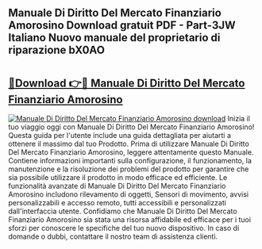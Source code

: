 ## Manuale Di Diritto Del Mercato Finanziario Amorosino Download gratuit PDF - Part-3JW Italiano Nuovo manuale del proprietario di riparazione bX0AO

# <h2><a href="http://dfc3rwa.blite.top/?on=Manuale+Di+Diritto+Del+Mercato+Finanziario+Amorosino">🔗Download 👉🔴 Manuale Di Diritto Del Mercato Finanziario Amorosino</a></h2>

[![Manuale Di Diritto Del Mercato Finanziario Amorosino download](https://i.imgur.com/lujVjoI.png)](http://dfc3rwa.blite.top/?on=Manuale+Di+Diritto+Del+Mercato+Finanziario+Amorosino)
Inizia il tuo viaggio oggi con Manuale Di Diritto Del Mercato Finanziario Amorosino! Questa guida per l'utente include una guida dettagliata per aiutarti a ottenere il massimo dal tuo Prodotto. Prima di utilizzare Manuale Di Diritto Del Mercato Finanziario Amorosino, leggere attentamente questo Manuale. Contiene informazioni importanti sulla configurazione, il funzionamento, la manutenzione e la risoluzione dei problemi del prodotto per garantire che sia possibile utilizzare il prodotto in modo efficace ed efficiente. Le funzionalità avanzate di Manuale Di Diritto Del Mercato Finanziario Amorosino includono rilevamento di oggetti, Sensori di movimento, avvisi personalizzabili e accesso remoto, tutti accessibili e personalizzati dall'interfaccia utente. Confidiamo che Manuale Di Diritto Del Mercato Finanziario Amorosino sia stata una risorsa affidabile ed efficace per i tuoi sforzi per conoscere le specifiche del tuo nuovo dispositivo. In caso di domande o dubbi, contattare il nostro team di assistenza clienti.
